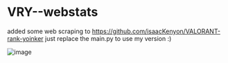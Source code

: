 # VRY--webstats
added some web scraping to https://github.com/isaacKenyon/VALORANT-rank-yoinker 
just replace the main.py to use my version :)

![image](https://user-images.githubusercontent.com/86006893/236694201-79b2a500-4ff9-4994-a2a1-ec6e94936c80.png)
